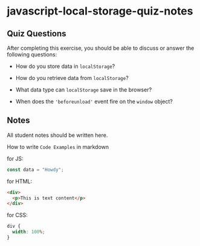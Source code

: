# javascript-local-storage-quiz-notes

## Quiz Questions

After completing this exercise, you should be able to discuss or answer the following questions:

- How do you store data in `localStorage`?

- How do you retrieve data from `localStorage`?

- What data type can `localStorage` save in the browser?

- When does the `'beforeunload'` event fire on the `window` object?

## Notes

All student notes should be written here.


How to write `Code Examples` in markdown

for JS:

```javascript
const data = "Howdy";
```

for HTML:

```html
<div>
  <p>This is text content</p>
</div>
```

for CSS:

```css
div {
  width: 100%;
}
```